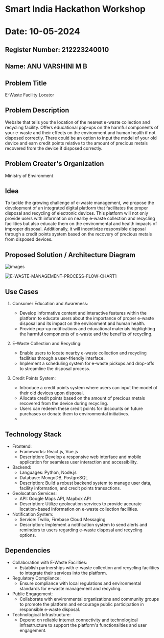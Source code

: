 # Smart India Hackathon Workshop
# Date: 10-05-2024
## Register Number: 212223240010
## Name: ANU VARSHINI M B
## Problem Title
E-Waste Facility Locator
## Problem Description
Website that tells you the location of the nearest e-waste collection and recycling facility. Offers educational pop-ups on the harmful components of your e-waste and their effects on the environment and human health if not disposed correctly. There could be an option to input the model of your old device and earn credit points relative to the amount of precious metals recovered from the device if disposed correctly.
## Problem Creater's Organization
Ministry of Environment

## Idea
To tackle the growing challenge of e-waste management, we propose the development of an integrated digital platform that facilitates the proper disposal and recycling of electronic devices. This platform will not only provide users with information on nearby e-waste collection and recycling facilities but also educate them on the environmental and health impacts of improper disposal. Additionally, it will incentivize responsible disposal through a credit points system based on the recovery of precious metals from disposed devices.

## Proposed Solution / Architecture Diagram
![images](https://github.com/anu-varshini11/SIHPS/assets/138969827/cd4a4d1d-ad10-4624-b8c8-53e8cbd8f4b9) 

![E-WASTE-MANAGEMENT-PROCESS-FLOW-CHART1](https://github.com/anu-varshini11/SIHPS/assets/138969827/cd033093-838c-499b-8201-04992de94d4c)

## Use Cases
1. Consumer Education and Awareness:
   - Develop informative content and interactive features within the platform to educate users about the importance of proper e-waste disposal and its impact on the environment and human health.
   - Provide pop-up notifications and educational materials highlighting the harmful components of e-waste and the benefits of recycling.

2. E-Waste Collection and Recycling:
   - Enable users to locate nearby e-waste collection and recycling facilities through a user-friendly interface.
   - Implement a scheduling system for e-waste pickups and drop-offs to streamline the disposal process.

3. Credit Points System:
   - Introduce a credit points system where users can input the model of their old devices upon disposal.
   - Allocate credit points based on the amount of precious metals recovered from the device during recycling.
   - Users can redeem these credit points for discounts on future purchases or donate them to environmental initiatives.
   - 
## Technology Stack
- Frontend:
  - Frameworks: React.js, Vue.js
  - Description: Develop a responsive web interface and mobile application for seamless user interaction and accessibility.
- Backend:
  - Languages: Python, Node.js
  - Database: MongoDB, PostgreSQL
  - Description: Build a robust backend system to manage user data, facility information, and credit points transactions.
- Geolocation Services:
  - API: Google Maps API, Mapbox API
  - Description: Utilize geolocation services to provide accurate location-based information on e-waste collection facilities.
- Notification System:
  - Service: Twilio, Firebase Cloud Messaging
  - Description: Implement a notification system to send alerts and reminders to users regarding e-waste disposal and recycling options.

## Dependencies
- Collaboration with E-Waste Facilities:
  - Establish partnerships with e-waste collection and recycling facilities to integrate their services into the platform.
- Regulatory Compliance:
  - Ensure compliance with local regulations and environmental standards for e-waste management and recycling.
- Public Engagement:
  - Collaborate with environmental organizations and community groups to promote the platform and encourage public participation in responsible e-waste disposal.
- Technological Infrastructure:
  - Depend on reliable internet connectivity and technological infrastructure to support the platform's functionalities and user engagement.
